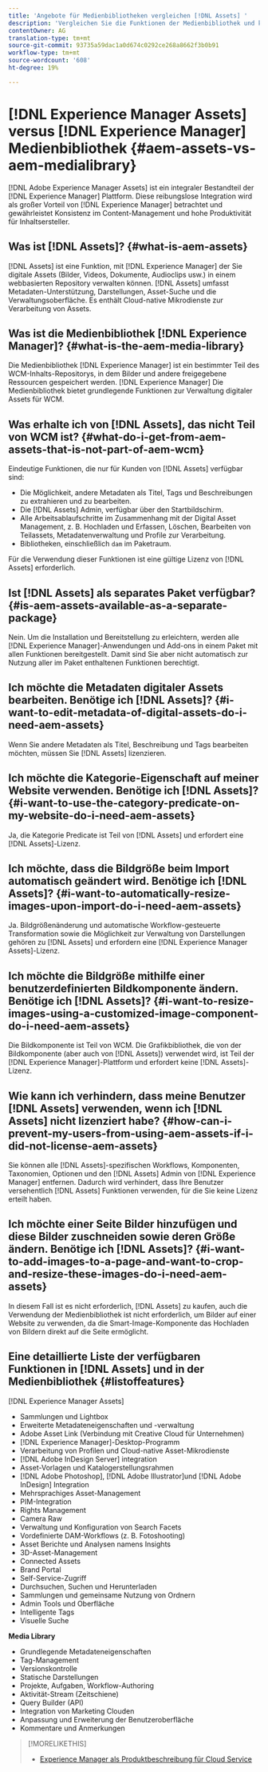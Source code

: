 ```yaml
---
title: 'Angebote für Medienbibliotheken vergleichen [!DNL Assets] '
description: 'Vergleichen Sie die Funktionen der Medienbibliothek und kennen Sie die Unterschiede. [!DNL Experience Manager Assets] '
contentOwner: AG
translation-type: tm+mt
source-git-commit: 93735a59dac1a0d674c0292ce268a8662f3b0b91
workflow-type: tm+mt
source-wordcount: '608'
ht-degree: 19%

---
```



# [!DNL Experience Manager Assets] versus  [!DNL Experience Manager] Medienbibliothek  {#aem-assets-vs-aem-medialibrary}

[!DNL Adobe Experience Manager Assets] ist ein integraler Bestandteil der  [!DNL Experience Manager] Plattform. Diese reibungslose Integration wird als großer Vorteil von [!DNL Experience Manager] betrachtet und gewährleistet Konsistenz im Content-Management und hohe Produktivität für Inhaltsersteller.

## Was ist [!DNL Assets]? {#what-is-aem-assets}

[!DNL Assets] ist eine Funktion, mit  [!DNL Experience Manager] der Sie digitale Assets (Bilder, Videos, Dokumente, Audioclips usw.) in einem webbasierten Repository verwalten können. [!DNL Assets] umfasst Metadaten-Unterstützung, Darstellungen, Asset-Suche und die Verwaltungsoberfläche. Es enthält Cloud-native Mikrodienste zur Verarbeitung von Assets.

## Was ist die Medienbibliothek [!DNL Experience Manager]? {#what-is-the-aem-media-library}

Die Medienbibliothek [!DNL Experience Manager] ist ein bestimmter Teil des WCM-Inhalts-Repositorys, in dem Bilder und andere freigegebene Ressourcen gespeichert werden. [!DNL Experience Manager] Die Medienbibliothek bietet grundlegende Funktionen zur Verwaltung digitaler Assets für WCM.

## Was erhalte ich von [!DNL Assets], das nicht Teil von WCM ist? {#what-do-i-get-from-aem-assets-that-is-not-part-of-aem-wcm}

Eindeutige Funktionen, die nur für Kunden von [!DNL Assets] verfügbar sind:

* Die Möglichkeit, andere Metadaten als Titel, Tags und Beschreibungen zu extrahieren und zu bearbeiten.
* Die [!DNL Assets] Admin, verfügbar über den Startbildschirm.
* Alle Arbeitsablaufschritte im Zusammenhang mit der Digital Asset Management, z. B. Hochladen und Erfassen, Löschen, Bearbeiten von Teilassets, Metadatenverwaltung und Profile zur Verarbeitung.
* Bibliotheken, einschließlich `dam` im Paketraum.

Für die Verwendung dieser Funktionen ist eine gültige Lizenz von [!DNL Assets] erforderlich.

## Ist [!DNL Assets] als separates Paket verfügbar? {#is-aem-assets-available-as-a-separate-package}

Nein. Um die Installation und Bereitstellung zu erleichtern, werden alle [!DNL Experience Manager]-Anwendungen und Add-ons in einem Paket mit allen Funktionen bereitgestellt. Damit sind Sie aber nicht automatisch zur Nutzung aller im Paket enthaltenen Funktionen berechtigt.

## Ich möchte die Metadaten digitaler Assets bearbeiten. Benötige ich [!DNL Assets]? {#i-want-to-edit-metadata-of-digital-assets-do-i-need-aem-assets}

Wenn Sie andere Metadaten als Titel, Beschreibung und Tags bearbeiten möchten, müssen Sie [!DNL Assets] lizenzieren.

## Ich möchte die Kategorie-Eigenschaft auf meiner Website verwenden. Benötige ich [!DNL Assets]? {#i-want-to-use-the-category-predicate-on-my-website-do-i-need-aem-assets}

Ja, die Kategorie Predicate ist Teil von [!DNL Assets] und erfordert eine [!DNL Assets]-Lizenz.

## Ich möchte, dass die Bildgröße beim Import automatisch geändert wird. Benötige ich [!DNL Assets]? {#i-want-to-automatically-resize-images-upon-import-do-i-need-aem-assets}

Ja. Bildgrößenänderung und automatische Workflow-gesteuerte Transformation sowie die Möglichkeit zur Verwaltung von Darstellungen gehören zu [!DNL Assets] und erfordern eine [!DNL Experience Manager Assets]-Lizenz.

## Ich möchte die Bildgröße mithilfe einer benutzerdefinierten Bildkomponente ändern. Benötige ich [!DNL Assets]? {#i-want-to-resize-images-using-a-customized-image-component-do-i-need-aem-assets}

Die Bildkomponente ist Teil von WCM. Die Grafikbibliothek, die von der Bildkomponente (aber auch von [!DNL Assets]) verwendet wird, ist Teil der [!DNL Experience Manager]-Plattform und erfordert keine [!DNL Assets]-Lizenz.

## Wie kann ich verhindern, dass meine Benutzer [!DNL Assets] verwenden, wenn ich [!DNL Assets] nicht lizenziert habe? {#how-can-i-prevent-my-users-from-using-aem-assets-if-i-did-not-license-aem-assets}

Sie können alle [!DNL Assets]-spezifischen Workflows, Komponenten, Taxonomien, Optionen und den [!DNL Assets] Admin von [!DNL Experience Manager] entfernen. Dadurch wird verhindert, dass Ihre Benutzer versehentlich [!DNL Assets] Funktionen verwenden, für die Sie keine Lizenz erteilt haben.

## Ich möchte einer Seite Bilder hinzufügen und diese Bilder zuschneiden sowie deren Größe ändern. Benötige ich [!DNL Assets]? {#i-want-to-add-images-to-a-page-and-want-to-crop-and-resize-these-images-do-i-need-aem-assets}

In diesem Fall ist es nicht erforderlich, [!DNL Assets] zu kaufen, auch die Verwendung der Medienbibliothek ist nicht erforderlich, um Bilder auf einer Website zu verwenden, da die Smart-Image-Komponente das Hochladen von Bildern direkt auf die Seite ermöglicht.

## Eine detaillierte Liste der verfügbaren Funktionen in [!DNL Assets] und in der Medienbibliothek {#listoffeatures}

[!DNL Experience Manager Assets]

* Sammlungen und Lightbox
* Erweiterte Metadateneigenschaften und -verwaltung
* Adobe Asset Link (Verbindung mit Creative Cloud für Unternehmen)
* [!DNL Experience Manager]-Desktop-Programm
* Verarbeitung von Profilen und Cloud-native Asset-Mikrodienste
* [!DNL Adobe InDesign Server] integration
* Asset-Vorlagen und Katalogerstellungsrahmen
* [!DNL Adobe Photoshop],  [!DNL Adobe Illustrator]und  [!DNL Adobe InDesign] Integration
* Mehrsprachiges Asset-Management
* PIM-Integration
* Rights Management
* Camera Raw
* Verwaltung und Konfiguration von Search Facets
* Vordefinierte DAM-Workflows (z. B. Fotoshooting)
* Asset Berichte und Analysen namens Insights
* 3D-Asset-Management
* Connected Assets
* Brand Portal
* Self-Service-Zugriff
* Durchsuchen, Suchen und Herunterladen
* Sammlungen und gemeinsame Nutzung von Ordnern
* Admin Tools und Oberfläche
* Intelligente Tags
* Visuelle Suche

**Media Library**

* Grundlegende Metadateneigenschaften
* Tag-Management
* Versionskontrolle
* Statische Darstellungen
* Projekte, Aufgaben, Workflow-Authoring
* Aktivität-Stream (Zeitschiene)
* Query Builder (API)
* Integration von Marketing Clouden
* Anpassung und Erweiterung der Benutzeroberfläche
* Kommentare und Anmerkungen

>[!MORELIKETHIS]
>
>* [Experience Manager als Produktbeschreibung für Cloud Service](https://helpx.adobe.com/legal/product-descriptions/adobe-experience-manager-cloud-service.html)

